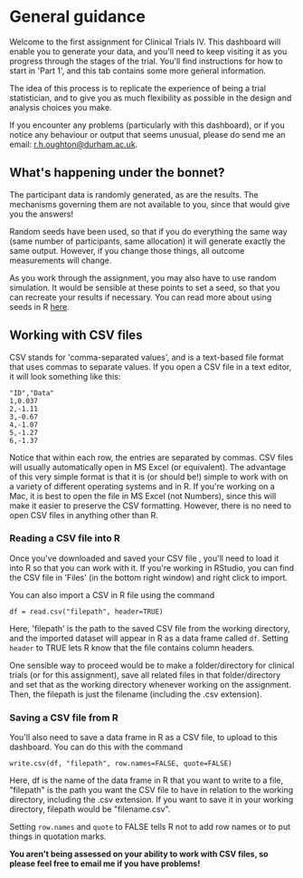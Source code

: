 # General guidance

Welcome to the first assignment for Clinical Trials IV. 
This dashboard will enable you to generate your data, and you'll need to keep visiting it as you progress through the stages of the trial. You'll find instructions for how to start in 'Part 1', and this tab contains some more general information.

The idea of this process is to replicate the experience of being a trial statistician, and to give you as much flexibility as possible in the design and analysis choices you make. 

If you encounter any problems (particularly with this dashboard), or if you notice any behaviour or output that seems unusual, please do send me an email: r.h.oughton@durham.ac.uk.


## What's happening under the bonnet?

The participant data is randomly generated, as are the results. The mechanisms governing them are not available to you, since that would give you the answers!

Random seeds have been used, so that if you do everything the same way (same number of participants, same allocation) it will generate exactly the same output. However, if you change those things, all outcome measurements will change.

As you work through the assignment, you may also have to use random simulation. It would be sensible at these points to set a seed, so that you can recreate your results if necessary. You can read more about using seeds in R [here](https://www.statology.org/set-seed-in-r/#:~:text=seed()%20function%20in%20R,time%20you%20run%20the%20code).

## Working with CSV files

CSV stands for 'comma-separated values', and is a text-based file format that uses commas to separate values. If you open a CSV file in a text editor, it will look something like this:

```{verbatim}
"ID","Data"
1,0.037
2,-1.11
3,-0.67
4,-1.07
5,-1.27
6,-1.37
```

Notice that within each row, the entries are separated by commas. CSV files will usually automatically open in MS Excel (or equivalent). The advantage of this very simple format is that it is (or should be!) simple to work with on a variety of different operating systems and in R. If you're working on a Mac, it is best to open the file in MS Excel (not Numbers), since this will make it easier to preserve the CSV formatting. However, there is no need to open CSV files in anything other than R.

### Reading a CSV file into R

Once you've downloaded and saved your CSV file , you'll need to load it into R so that you can work with it. If you're working in RStudio, you can find the CSV file in 'Files' (in the bottom right window) and right click to import.

You can also import a CSV in R file using the command

`df = read.csv("filepath", header=TRUE)`

Here, 'filepath' is the path to the saved CSV file from the working directory, and the imported dataset will appear in R as a data frame called `df`. Setting `header` to TRUE lets R know that the file contains column headers.

One sensible way to proceed would be to make a folder/directory for clinical trials (or for this assignment), save all related files in that folder/directory and set that as the working directory whenever working on the assignment. Then, the filepath is just the filename (including the .csv extension).

### Saving a CSV file from R

You'll also need to save a data frame in R as a CSV file, to upload to this dashboard. You can do this with the command

`write.csv(df, "filepath", row.names=FALSE, quote=FALSE)`

Here, df is the name of the data frame in R that you want to write to a file, "filepath" is the path you want the CSV file to have in relation to the working directory, including the .csv extension. If you want to save it in your working directory, filepath would be "filename.csv".

Setting `row.names` and `quote` to FALSE tells R not to add row names or to put things in quotation marks. 

**You aren't being assessed on your ability to work with CSV files, so please feel free to email me if you have problems!**


